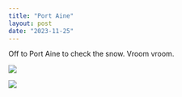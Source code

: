 ```yaml
---
title: "Port Aine"
layout: post
date: "2023-11-25"
---
```


Off to Port Aine to check the snow. Vroom vroom.

![](/assets/images/2023/20231125_131343-1024x1024.jpg)

![](/assets/images/2023/20231125_115210-1024x1024.jpg)
